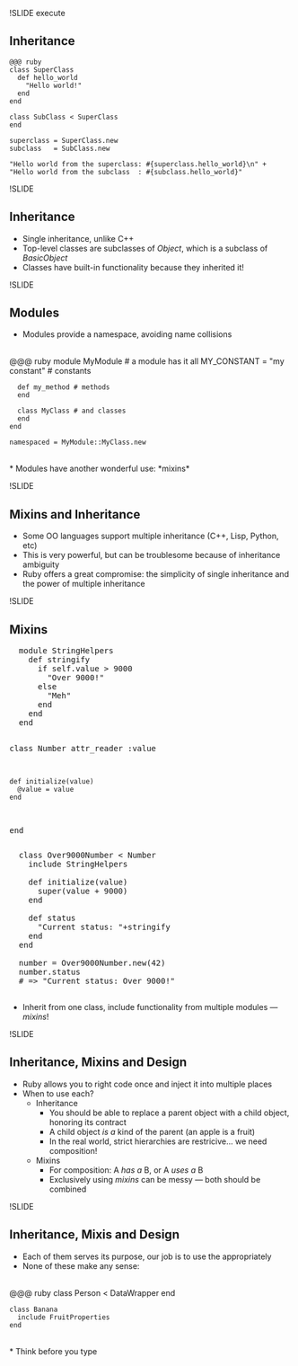 !SLIDE execute

## Inheritance

    @@@ ruby
    class SuperClass
      def hello_world
        "Hello world!"
      end
    end
    
    class SubClass < SuperClass
    end
    
    superclass = SuperClass.new
    subclass   = SubClass.new
    
    "Hello world from the superclass: #{superclass.hello_world}\n" +
    "Hello world from the subclass  : #{subclass.hello_world}"
    
!SLIDE

## Inheritance

* Single inheritance, unlike C++
* Top-level classes are subclasses of *Object*, which is a subclass of *BasicObject*
* Classes have built-in functionality because they inherited it!

!SLIDE

## Modules

* Modules provide a namespace, avoiding name collisions
<br/>
    @@@ ruby
    module MyModule # a module has it all
      MY_CONSTANT = "my constant" # constants
      
      def my_method # methods
      end
      
      class MyClass # and classes
      end
    end
    
    namespaced = MyModule::MyClass.new

<br/>
* Modules have another wonderful use: *mixins*

!SLIDE

## Mixins and Inheritance

* Some OO languages support multiple inheritance (C++, Lisp, Python, etc)
* This is very powerful, but can be troublesome because of inheritance ambiguity
* Ruby offers a great compromise: the simplicity of single inheritance and the power of multiple inheritance

!SLIDE

## Mixins

<div class="two-column-container">
  <pre class="sh_ruby sh_sourceCode two-column">
  module StringHelpers
    def stringify
      if self.value > 9000
        "Over 9000!"
      else
        "Meh"
      end
    end
  end

  class Number
    attr_reader :value
    
    def initialize(value)
      @value = value
    end
  end
  </pre>
  <pre class="sh_ruby sh_sourceCode two-column">
  class Over9000Number < Number
    include StringHelpers
    
    def initialize(value)
      super(value + 9000)
    end
    
    def status
      "Current status: "+stringify
    end
  end

  number = Over9000Number.new(42)
  number.status 
  # => "Current status: Over 9000!"
  </pre>
</div>

* Inherit from one class, include functionality from multiple modules — *mixins*!

!SLIDE

## Inheritance, Mixins and Design

* Ruby allows you to right code once and inject it into multiple places
* When to use each?
  * Inheritance
    * You should be able to replace a parent object with a child object, honoring its contract
    * A child object *is a* kind of the parent (an apple is a fruit)
    * In the real world, strict hierarchies are restricive... we need composition!
  * Mixins
    * For composition: A *has a* B, or A *uses a* B
    * Exclusively using *mixins* can be messy — both should be combined
    
!SLIDE

## Inheritance, Mixis and Design

* Each of them serves its purpose, our job is to use the appropriately
* None of these make any sense:
<br/>
    @@@ ruby
    class Person < DataWrapper
    end
    
    class Banana
      include FruitProperties
    end
<br/>      
* Think before you type
